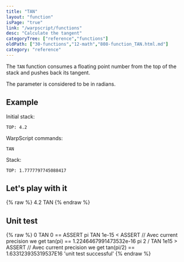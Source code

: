 ```yaml
---
title: "TAN"
layout: "function"
isPage: "true"
link: "/warpscript/functions"
desc: "Calculate the tangent"
categoryTree: ["reference","functions"]
oldPath: ["30-functions","12-math","808-function_TAN.html.md"]
category: "reference"
---
```

 

The `TAN` function consumes a floating point number from the top of the stack and pushes back its tangent.

The parameter is considered to be in radians.

## Example ##

Initial stack:

    TOP: 4.2


WarpScript commands:

    TAN

Stack: 

    TOP: 1.7777797745088417

## Let's play with it ##

{% raw %}
<warp10-warpscript-widget backend="{{backend}}"  exec-endpoint="{{execEndpoint}}">4.2 
TAN
</warp10-warpscript-widget>
{% endraw %}    


## Unit test ##

{% raw %}
<warp10-warpscript-widget backend="{{backend}}"  exec-endpoint="{{execEndpoint}}">0 TAN
0 == ASSERT
pi TAN
1e-15 < ASSERT // Avec current precision we get tan(pi) == 1.2246467991473532e-16 
pi 2 / TAN
1e15 > ASSERT  // Avec current precision we get tan(pi/2) == 1.633123935319537E16
'unit test successful'
</warp10-warpscript-widget>
{% endraw %}        
